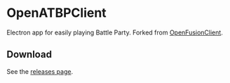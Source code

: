 # OpenATBPClient

Electron app for easily playing Battle Party. Forked from [OpenFusionClient](https://github.com/OpenFusionProject/OpenFusionClient).

## Download
See the [releases page](https://github.com/OpenATBP/OpenATBPClient/releases).
